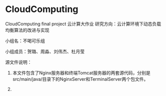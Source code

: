 # CloudComputing
CloudComputing final project
云计算大作业
研究方向：云计算环境下动态负载均衡算法的改进与实现

小组名：不喝可乐组

小组成员：贺璐、周淼、刘伟杰、杜月莹

源文件说明：
1. 本文件包含了Nginx服务器和终端Tomcat服务器的两套源代码，分别是src/main/java/目录下的NginxServer和TerminalServer两个包文件。

2. 
